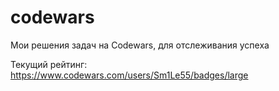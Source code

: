 # codewars

Мои решения задач на Codewars, для отслеживания успеха

Текущий рейтинг:
https://www.codewars.com/users/Sm1Le55/badges/large
